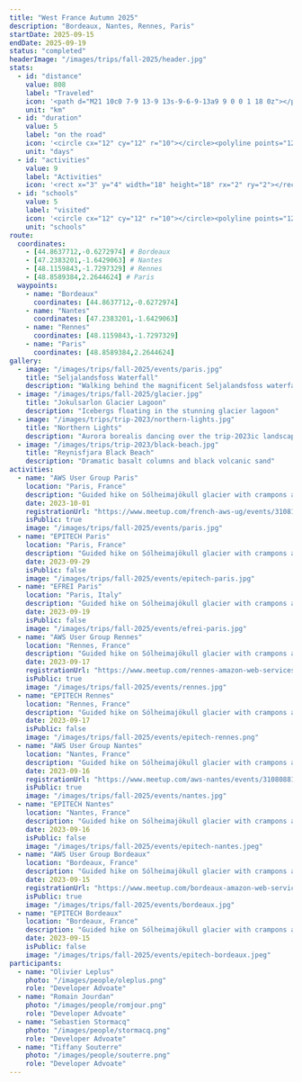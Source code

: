 ```yaml
---
title: "West France Autumn 2025"
description: "Bordeaux, Nantes, Rennes, Paris"
startDate: 2025-09-15
endDate: 2025-09-19
status: "completed"
headerImage: "/images/trips/fall-2025/header.jpg"
stats:
  - id: "distance"
    value: 808
    label: "Traveled"
    icon: '<path d="M21 10c0 7-9 13-9 13s-9-6-9-13a9 9 0 0 1 18 0z"></path><circle cx="12" cy="10" r="3"></circle>'
    unit: "km"
  - id: "duration"
    value: 5
    label: "on the road"
    icon: '<circle cx="12" cy="12" r="10"></circle><polyline points="12,6 12,12 16,14"></polyline>'
    unit: "days"
  - id: "activities"
    value: 9
    label: "Activities"
    icon: '<rect x="3" y="4" width="18" height="18" rx="2" ry="2"></rect><line x1="16" y1="2" x2="16" y2="6"></line><line x1="8" y1="2" x2="8" y2="6"></line><line x1="3" y1="10" x2="21" y2="10"></line>'
  - id: "schools"
    value: 5
    label: "visited"
    icon: '<circle cx="12" cy="12" r="10"></circle><polyline points="12,6 12,12 16,14"></polyline>'
    unit: "schools"
route:
  coordinates:
    - [44.8637712,-0.6272974] # Bordeaux
    - [47.2383201,-1.6429063] # Nantes
    - [48.1159843,-1.7297329] # Rennes
    - [48.8589384,2.2644624] # Paris
  waypoints:
    - name: "Bordeaux"
      coordinates: [44.8637712,-0.6272974]
    - name: "Nantes"
      coordinates: [47.2383201,-1.6429063]
    - name: "Rennes"
      coordinates: [48.1159843,-1.7297329]
    - name: "Paris"
      coordinates: [48.8589384,2.2644624]
gallery:
  - image: "/images/trips/fall-2025/events/paris.jpg"
    title: "Seljalandsfoss Waterfall"
    description: "Walking behind the magnificent Seljalandsfoss waterfall at sunset"
  - image: "/images/trips/fall-2025/glacier.jpg"
    title: "Jokulsarlon Glacier Lagoon"
    description: "Icebergs floating in the stunning glacier lagoon"
  - image: "/images/trips/trip-2023/northern-lights.jpg"
    title: "Northern Lights"
    description: "Aurora borealis dancing over the trip-2023ic landscape"
  - image: "/images/trips/trip-2023/black-beach.jpg"
    title: "Reynisfjara Black Beach"
    description: "Dramatic basalt columns and black volcanic sand"
activities:
  - name: "AWS User Group Paris"
    location: "Paris, France"
    description: "Guided hike on Sólheimajökull glacier with crampons and ice axes"
    date: 2023-10-01
    registrationUrl: "https://www.meetup.com/french-aws-ug/events/310814753/"
    isPublic: true
    image: "/images/trips/fall-2025/events/paris.jpg"
  - name: "EPITECH Paris"
    location: "Paris, France"
    description: "Guided hike on Sólheimajökull glacier with crampons and ice axes"
    date: 2023-09-29
    isPublic: false
    image: "/images/trips/fall-2025/events/epitech-paris.jpg"
  - name: "EFREI Paris"
    location: "Paris, Italy"
    description: "Guided hike on Sólheimajökull glacier with crampons and ice axes"
    date: 2023-09-19
    isPublic: false
    image: "/images/trips/fall-2025/events/efrei-paris.jpg"
  - name: "AWS User Group Rennes"
    location: "Rennes, France"
    description: "Guided hike on Sólheimajökull glacier with crampons and ice axes"
    date: 2023-09-17
    registrationUrl: "https://www.meetup.com/rennes-amazon-web-services-user-group/events/310610530/"
    isPublic: true
    image: "/images/trips/fall-2025/events/rennes.jpg"
  - name: "EPITECH Rennes"
    location: "Rennes, France"
    description: "Guided hike on Sólheimajökull glacier with crampons and ice axes"
    date: 2023-09-17
    isPublic: false
    image: "/images/trips/fall-2025/events/epitech-rennes.png"
  - name: "AWS User Group Nantes"
    location: "Nantes, France"
    description: "Guided hike on Sólheimajökull glacier with crampons and ice axes"
    date: 2023-09-16
    registrationUrl: "https://www.meetup.com/aws-nantes/events/310808817/"
    isPublic: true
    image: "/images/trips/fall-2025/events/nantes.jpg"
  - name: "EPITECH Nantes"
    location: "Nantes, France"
    description: "Guided hike on Sólheimajökull glacier with crampons and ice axes"
    date: 2023-09-16
    isPublic: false
    image: "/images/trips/fall-2025/events/epitech-nantes.jpeg"
  - name: "AWS User Group Bordeaux"
    location: "Bordeaux, France"
    description: "Guided hike on Sólheimajökull glacier with crampons and ice axes"
    date: 2023-09-15
    registrationUrl: "https://www.meetup.com/bordeaux-amazon-web-services/events/310813673/"
    isPublic: true
    image: "/images/trips/fall-2025/events/bordeaux.jpg"
  - name: "EPITECH Bordeaux"
    location: "Bordeaux, France"
    description: "Guided hike on Sólheimajökull glacier with crampons and ice axes"
    date: 2023-09-15
    isPublic: false
    image: "/images/trips/fall-2025/events/epitech-bordeaux.jpeg"
participants:
  - name: "Olivier Leplus"
    photo: "/images/people/oleplus.png"
    role: "Developer Advoate"
  - name: "Romain Jourdan"
    photo: "/images/people/romjour.png"
    role: "Developer Advoate"
  - name: "Sebastien Stormacq"
    photo: "/images/people/stormacq.png"
    role: "Developer Advoate"
  - name: "Tiffany Souterre"
    photo: "/images/people/souterre.png"
    role: "Developer Advoate"
---
```

